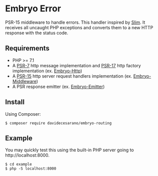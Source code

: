 # Embryo Error
PSR-15 middleware to handle errors. This handler inspired by [Slim](https://github.com/slimphp/Slim/tree/3.x/Slim/Handlers).
It receives all uncaught PHP exceptions and converts them to a new HTTP response with the status code.

## Requirements
* PHP >= 7.1
* A [PSR-7](https://www.php-fig.org/psr/psr-7/) http message implementation and [PSR-17](https://www.php-fig.org/psr/psr-17/) http factory implementation (ex. [Embryo-Http](https://github.com/davidecesarano/Embryo-Http))
* A [PSR-15](https://www.php-fig.org/psr/psr-15/) http server request handlers implementation (ex. [Embryo-Middleware](https://github.com/davidecesarano/Embryo-Middleware))
* A PSR response emitter (ex. [Embryo-Emitter](https://github.com/davidecesarano/Embryo-Emitter))

## Install
Using Composer:
```
$ composer require davidecesarano/embryo-routing
```
## Example
You may quickly test this using the built-in PHP server going to http://localhost:8000.
```
$ cd example
$ php -S localhost:8000
```